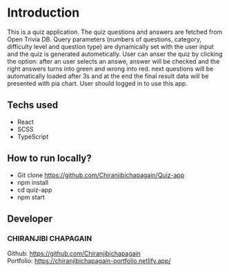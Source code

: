 # Introduction

This is a quiz application. The quiz questions and answers are fetched from Open Trivia DB. Query parameters (numbers of questions, category, difficulty level and question type) are dynamically set with the user input and the quiz is generated autometically. User can anser the quiz by clicking the option: after an user selects an answe, answer will be checked and the right answers turns into green and wrong into red. next questions will be automatically loaded after 3s and at the end the final result data will be presented with pia chart. User should logged in to use this app. 


## Techs used

* React
* SCSS
* TypeScript

## How to run locally?

* Git clone https://github.com/Chiranjibichapagain/Quiz-app
* npm install
* cd quiz-app
* npm start

## Developer
### CHIRANJIBI CHAPAGAIN  
Github: https://github.com/Chiranjibichapagain  
Portfolio: https://chiranjibichapagain-portfolio.netlify.app/
